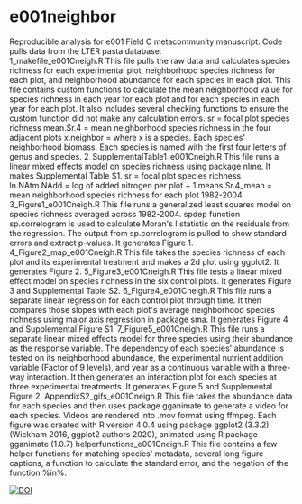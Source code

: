 # e001neighbor
Reproducible analysis for e001 Field C metacommunity manuscript. Code pulls data from the LTER pasta database.  
1_makefile_e001Cneigh.R
This file pulls the raw data and calculates species richness for each experimental plot, neighborhood species richness for each plot, and neighborhood abundance for each species in each plot. This file contains custom functions to calculate the mean neighborhood value for species richness in each year for each plot and for each species in each year for each plot. It also includes several checking functions to ensure the custom function did not make any calculation errors. 
sr = focal plot species richness
mean.Sr.4 = mean neighborhood species richness in the four adjacent plots
x.neighbor = where x is a species. Each species' neighborhood biomass. Each species is named with the first four letters of genus and species. 
2_SupplementalTable1_e001Cneigh.R
This file runs a linear mixed effects model on species richness using package nlme. It makes Supplemental Table S1.
sr = focal plot species richness
ln.NAtm.NAdd = log of added nitrogen per plot + 1
means.Sr.4_mean = mean neighborhood species richness for each plot 1982-2004 
3_Figure1_e001Cneigh.R
This file runs a generalized least squares model on species richness averaged across 1982-2004. spdep function sp.correlogram is used to calculate Moran's I statistic on the residuals from the regression. The output from sp.correlogram is pulled to show standard errors and extract p-values. It generates Figure 1.
4_Figure2_map_e001Cneigh.R
This file takes the species richness of each plot and its experimental treatment and makes a 2d plot using ggplot2. It generates Figure 2.
5_Figure3_e001Cneigh.R
This file tests a linear mixed effect model on species richness in the six control plots. It generates Figure 3 and Supplemental Table S2. 
6_Figure4_e001Cneigh.R
This file runs a separate linear regression for each control plot through time. It then compares those slopes with each plot's average neighborhood species richness using major axis regression in package sma. It generates Figure 4 and Supplemental Figure S1.
7_Figure5_e001Cneigh.R
This file runs a separate linear mixed effects model for three species using their abundance as the response variable. The dependency of each species' abundance is tested on its neighborhood abundance, the experimental nutrient addition variable (Factor of 9 levels), and year as a continuous variable with a three-way interaction. It then generates an interaction plot for each species at three experimental treatments. It generates Figure 5 and Supplemental Figure 2. 
AppendixS2_gifs_e001Cneigh.R
This file takes the abundance data for each species and then uses package gganimate to generate a video for each species. Videos are rendered into .mov format using ffmpeg. Each figure was created with R version 4.0.4 using package ggplot2 (3.3.2) (Wickham 2016, ggplot2 authors 2020), animated using R package gganimate (1.0.7)
helperfunctions_e001Cneigh.R
This file contains a few helper functions for matching species' metadata, several long figure captions, a function to calculate the standard error, and the negation of the function %in%. 

  
[![DOI](https://zenodo.org/badge/274988837.svg)](https://zenodo.org/badge/latestdoi/274988837)

